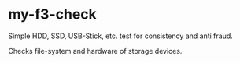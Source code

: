# my-f3-check

Simple HDD, SSD, USB-Stick, etc. test for consistency and anti fraud. 

Checks file-system and hardware of storage devices.

